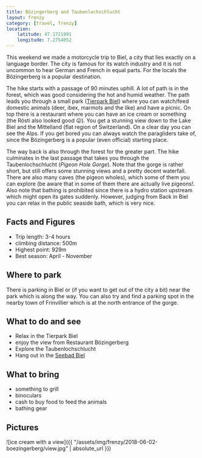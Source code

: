 ```yaml
---
title: Bözingerberg and Taubenlochschlucht
layout: frenzy
category: [travel, frenzy]
location:
    latitude: 47.1721091
    longitude: 7.2754052
---
```


This weekend we made a motorcycle trip to Biel, a city that lies exactly on a language border. The city is famous for its watch industry and it is not uncommon to hear German and French in equal parts. For the locals the Bözingerberg is a popular destination. 

The hike starts with a passage of 90 minutes uphill. A lot of path is in the forest, which was good considering the hot and humid weather. The path leads you through a small park ([Tierpark Biel](https://tierpark-biel.ch/)) where you can watch/feed domestic animals (deer, ibex, marmots and the like) and have a picnic. On top there is a restaurant where you can have an ice cream or something (the Rösti also looked good :stuck_out_tongue:). You get a stunning view down to the Lake Biel and the Mittelland (flat region of Switzerland). On a clear day you can see the Alps. If you get bored you can always watch the paragliders take of, since the Bözingerberg is a popular (even official) starting place.

The way back is also through the forest for the greater part. The hike culminates in the last passage that takes you through the Taubenlochschlucht (_Pigeon Hole Gorge_). Note that the gorge is rather short, but still offers some stunning views and a pretty decent waterfall. There are also many caves (the pigeon wholes), which some of them you can explore (be aware that in some of them there are actually live pigeons!. Also note that bathing is prohibited since there is a hydro station upstream which might open its gates suddenly. However, judging from   Back in Biel you can relax in the public seaside bath, which is very nice.

## Facts and Figures

* Trip length: 3-4 hours
* climbing distance: 500m
* Highest point: 929m
* Best season: April - November

## Where to park
There is parking in Biel or (if you want to get out of the city a bit) near the park which is along the way. You can also try and find a parking spot in the nearby town of Frinvillier which is at the north entrance of the gorge.

## What to do and see

* Relax in the Tierpark Biel
* enjoy the view from Restaurant Bözingerberg
* Explore the Taubenlochschlucht
* Hang out in the [Seebad Biel](http://www.ctsbiel-bienne.ch/)

## What to bring

- something to grill
- binoculars
- cash to buy food to feed the animals
- bathing gear

## Pictures

![ice cream with a view]({{ "/assets/img/frenzy/2018-06-02-boezingerberg/view.jpg" | absolute_url }})


